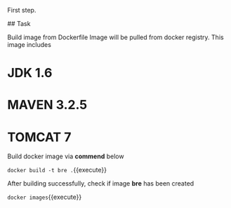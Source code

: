 First step.

## Task

Build image from Dockerfile
Image will be pulled from docker registry.
This image includes
# JDK 1.6
# MAVEN 3.2.5
# TOMCAT 7

Build docker image via **commend** below

`docker build -t bre .`{{execute}}

After building successfully, check if image **bre** has been created

`docker images`{{execute}}

